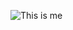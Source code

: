 ![This is me](https://images.unsplash.com/photo-1466155443295-01c6fe2f72d2?ixlib=rb-0.3.5&ixid=eyJhcHBfaWQiOjEyMDd9&s=82dc652b80e199218e0c1733229dcce1&auto=format&fit=crop&w=750&q=80)
